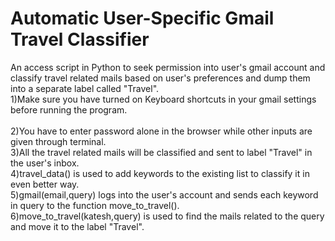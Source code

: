 # Automatic User-Specific Gmail Travel Classifier
An access script in Python to seek permission into user's gmail account and classify travel related mails based on user's preferences and dump them into a separate label called "Travel".<br />
1)Make sure you have turned on Keyboard shortcuts in your gmail settings before running the program.<br />				
2)You have to enter password alone in the browser while other inputs are given through terminal.<br /> 
3)All the travel related mails will be classified and sent to label "Travel" in the user's inbox.<br />
4)travel_data() is used to add keywords to the existing list to classify it in even better way.<br />
5)gmail(email,query) logs into the user's account and sends each keyword in query to the function move_to_travel().<br />
6)move_to_travel(katesh,query) is used to find the mails related to the query and move it to the label "Travel".<br />

